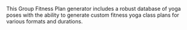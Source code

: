 This Group Fitness Plan generator includes a robust database of yoga poses with the ability to generate custom fitness yoga class plans for various formats and durations.
